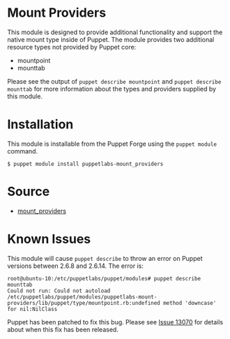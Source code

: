 Mount Providers
===============

This module is designed to provide additional functionality and support the
native mount type inside of Puppet.  The module provides two additional
resource types not provided by Puppet core:

  * mountpoint
  * mounttab

Please see the output of `puppet describe mountpoint` and `puppet describe
mounttab` for more information about the types and providers supplied by this
module.

Installation
============

This module is installable from the Puppet Forge using the `puppet module` command.

    $ puppet module install puppetlabs-mount_providers

Source
======

 * [mount\_providers](https://github.com/puppetlabs/puppetlabs-mount_providers)

Known Issues
============

This module will cause `puppet describe` to throw an error on Puppet versions
between 2.6.8 and 2.6.14.  The error is:

    root@ubuntu-10:/etc/puppetlabs/puppet/modules# puppet describe mounttab
    Could not run: Could not autoload /etc/puppetlabs/puppet/modules/puppetlabs-mount-providers/lib/puppet/type/mountpoint.rb:undefined method 'downcase' for nil:NilClass

Puppet has been patched to fix this bug.  Please see [Issue
13070](http://projects.puppetlabs.com/issues/13070) for details about when this
fix has been released.
